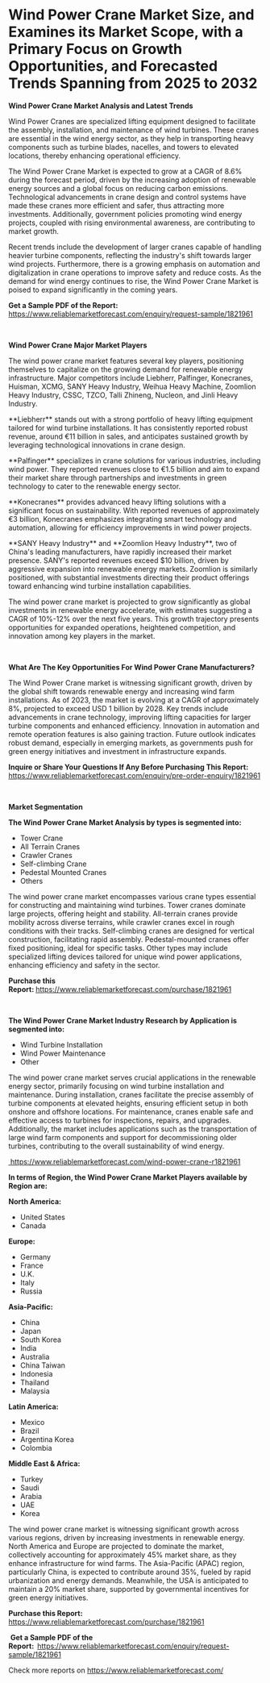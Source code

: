<p><h1>Wind Power Crane Market Size, and Examines its Market Scope, with a Primary Focus on Growth Opportunities, and Forecasted Trends Spanning from 2025 to 2032</h1></p><p><strong>Wind Power Crane Market Analysis and Latest Trends</strong></p>
<p><p>Wind Power Cranes are specialized lifting equipment designed to facilitate the assembly, installation, and maintenance of wind turbines. These cranes are essential in the wind energy sector, as they help in transporting heavy components such as turbine blades, nacelles, and towers to elevated locations, thereby enhancing operational efficiency. </p><p>The Wind Power Crane Market is expected to grow at a CAGR of 8.6% during the forecast period, driven by the increasing adoption of renewable energy sources and a global focus on reducing carbon emissions. Technological advancements in crane design and control systems have made these cranes more efficient and safer, thus attracting more investments. Additionally, government policies promoting wind energy projects, coupled with rising environmental awareness, are contributing to market growth. </p><p>Recent trends include the development of larger cranes capable of handling heavier turbine components, reflecting the industry's shift towards larger wind projects. Furthermore, there is a growing emphasis on automation and digitalization in crane operations to improve safety and reduce costs. As the demand for wind energy continues to rise, the Wind Power Crane Market is poised to expand significantly in the coming years.</p></p>
<p><strong>Get a Sample PDF of the Report:&nbsp;</strong> <a href="https://www.reliablemarketforecast.com/enquiry/request-sample/1821961?utm_campaign=2516&utm_medium=2&utm_source=Github&utm_content=ia&utm_term=09042025&utm_id=wind-power-crane">https://www.reliablemarketforecast.com/enquiry/request-sample/1821961</a></p>
<p>&nbsp;</p>
<p><strong>Wind Power Crane Major Market Players</strong></p>
<p><p>The wind power crane market features several key players, positioning themselves to capitalize on the growing demand for renewable energy infrastructure. Major competitors include Liebherr, Palfinger, Konecranes, Huisman, XCMG, SANY Heavy Industry, Weihua Heavy Machine, Zoomlion Heavy Industry, CSSC, TZCO, Talli Zhineng, Nucleon, and Jinli Heavy Industry.</p><p>**Liebherr** stands out with a strong portfolio of heavy lifting equipment tailored for wind turbine installations. It has consistently reported robust revenue, around €11 billion in sales, and anticipates sustained growth by leveraging technological innovations in crane design.</p><p>**Palfinger** specializes in crane solutions for various industries, including wind power. They reported revenues close to €1.5 billion and aim to expand their market share through partnerships and investments in green technology to cater to the renewable energy sector.</p><p>**Konecranes** provides advanced heavy lifting solutions with a significant focus on sustainability. With reported revenues of approximately €3 billion, Konecranes emphasizes integrating smart technology and automation, allowing for efficiency improvements in wind power projects.</p><p>**SANY Heavy Industry** and **Zoomlion Heavy Industry**, two of China's leading manufacturers, have rapidly increased their market presence. SANY's reported revenues exceed $10 billion, driven by aggressive expansion into renewable energy markets. Zoomlion is similarly positioned, with substantial investments directing their product offerings toward enhancing wind turbine installation capabilities.</p><p>The wind power crane market is projected to grow significantly as global investments in renewable energy accelerate, with estimates suggesting a CAGR of 10%-12% over the next five years. This growth trajectory presents opportunities for expanded operations, heightened competition, and innovation among key players in the market.</p></p>
<p>&nbsp;</p>
<p><strong>What Are The Key Opportunities For Wind Power Crane Manufacturers?</strong></p>
<p><p>The Wind Power Crane market is witnessing significant growth, driven by the global shift towards renewable energy and increasing wind farm installations. As of 2023, the market is evolving at a CAGR of approximately 8%, projected to exceed USD 1 billion by 2028. Key trends include advancements in crane technology, improving lifting capacities for larger turbine components and enhanced efficiency. Innovation in automation and remote operation features is also gaining traction. Future outlook indicates robust demand, especially in emerging markets, as governments push for green energy initiatives and investment in infrastructure expands.</p></p>
<p><strong>Inquire or Share Your Questions If Any Before Purchasing This Report:</strong> <a href="https://www.reliablemarketforecast.com/enquiry/pre-order-enquiry/1821961?utm_campaign=2516&utm_medium=2&utm_source=Github&utm_content=ia&utm_term=09042025&utm_id=wind-power-crane">https://www.reliablemarketforecast.com/enquiry/pre-order-enquiry/1821961</a></p>
<p>&nbsp;</p>
<p><strong>Market Segmentation</strong></p>
<p><strong>The Wind Power Crane Market Analysis by types is segmented into:</strong></p>
<p><ul><li>Tower Crane</li><li>All Terrain Cranes</li><li>Crawler Cranes</li><li>Self-climbing Crane</li><li>Pedestal Mounted Cranes</li><li>Others</li></ul></p>
<p><p>The wind power crane market encompasses various crane types essential for constructing and maintaining wind turbines. Tower cranes dominate large projects, offering height and stability. All-terrain cranes provide mobility across diverse terrains, while crawler cranes excel in rough conditions with their tracks. Self-climbing cranes are designed for vertical construction, facilitating rapid assembly. Pedestal-mounted cranes offer fixed positioning, ideal for specific tasks. Other types may include specialized lifting devices tailored for unique wind power applications, enhancing efficiency and safety in the sector.</p></p>
<p><strong>Purchase this Report:&nbsp;</strong><a href="https://www.reliablemarketforecast.com/purchase/1821961?utm_campaign=2516&utm_medium=2&utm_source=Github&utm_content=ia&utm_term=09042025&utm_id=wind-power-crane">https://www.reliablemarketforecast.com/purchase/1821961</a></p>
<p>&nbsp;</p>
<p><strong>The Wind Power Crane Market Industry Research by Application is segmented into:</strong></p>
<p><ul><li>Wind Turbine Installation</li><li>Wind Power Maintenance</li><li>Other</li></ul></p>
<p><p>The wind power crane market serves crucial applications in the renewable energy sector, primarily focusing on wind turbine installation and maintenance. During installation, cranes facilitate the precise assembly of turbine components at elevated heights, ensuring efficient setup in both onshore and offshore locations. For maintenance, cranes enable safe and effective access to turbines for inspections, repairs, and upgrades. Additionally, the market includes applications such as the transportation of large wind farm components and support for decommissioning older turbines, contributing to the overall sustainability of wind energy.</p></p>
<p><a href="https://www.reliablemarketforecast.com/wind-power-crane-r1821961?utm_campaign=2516&utm_medium=2&utm_source=Github&utm_content=ia&utm_term=09042025&utm_id=wind-power-crane">&nbsp;https://www.reliablemarketforecast.com/wind-power-crane-r1821961</a></p>
<p><strong>In terms of Region, the Wind Power Crane Market Players available by Region are:</strong></p>
<p>
    <p> <strong> North America: </strong>
        <ul>
            <li>United States</li>
            <li>Canada</li>
        </ul>
        </p> 
    <p> <strong> Europe: </strong>
        <ul>
            <li>Germany</li>
            <li>France</li>
            <li>U.K.</li>
            <li>Italy</li>
            <li>Russia</li>
        </ul>
        </p> 
    <p> <strong> Asia-Pacific: </strong>
        <ul>
            <li>China</li>
            <li>Japan</li>
            <li>South Korea</li>
            <li>India</li>
            <li>Australia</li>
            <li>China Taiwan</li>
            <li>Indonesia</li>
            <li>Thailand</li>
            <li>Malaysia</li>
        </ul>
        </p> 
    <p> <strong> Latin America: </strong>
        <ul>
            <li>Mexico</li>
            <li>Brazil</li>
            <li>Argentina Korea</li>
            <li>Colombia</li>
        </ul>
        </p> 
    <p> <strong> Middle East & Africa: </strong>
        <ul>
            <li>Turkey</li>
            <li>Saudi</li>
            <li>Arabia</li>
            <li>UAE</li>
            <li>Korea</li>
        </ul>
    </p>
    </p>
<p><p>The wind power crane market is witnessing significant growth across various regions, driven by increasing investments in renewable energy. North America and Europe are projected to dominate the market, collectively accounting for approximately 45% market share, as they enhance infrastructure for wind farms. The Asia-Pacific (APAC) region, particularly China, is expected to contribute around 35%, fueled by rapid urbanization and energy demands. Meanwhile, the USA is anticipated to maintain a 20% market share, supported by governmental incentives for green energy initiatives.</p></p>
<p><strong>Purchase this Report: </strong><a href="https://www.reliablemarketforecast.com/purchase/1821961?utm_campaign=2516&utm_medium=2&utm_source=Github&utm_content=ia&utm_term=09042025&utm_id=wind-power-crane">https://www.reliablemarketforecast.com/purchase/1821961</a></p>
<p>&nbsp;<strong>Get a Sample PDF of the Report:&nbsp;&nbsp;</strong><a href="https://www.reliablemarketforecast.com/enquiry/request-sample/1821961?utm_campaign=2516&utm_medium=2&utm_source=Github&utm_content=ia&utm_term=09042025&utm_id=wind-power-crane">https://www.reliablemarketforecast.com/enquiry/request-sample/1821961</a></p>
<p><strong></strong></p>
<p>Check more reports on <a href="https://www.reliablemarketforecast.com/?utm_campaign=2516&utm_medium=2&utm_source=Github&utm_content=ia&utm_term=09042025&utm_id=wind-power-crane">https://www.reliablemarketforecast.com/</a></p>
